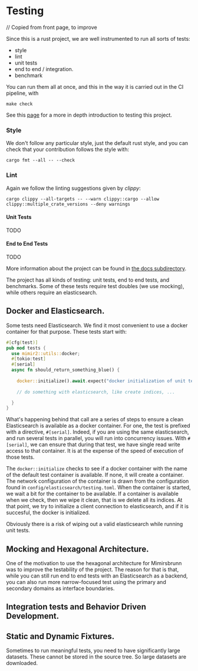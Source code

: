 # Testing

// Copied from front page, to improve

Since this is a rust project, we are well instrumented to run all sorts of tests:
* style
* lint
* unit tests
* end to end / integration.
* benchmark

You can run them all at once, and this in the way it is carried out in the CI pipeline, with 

```
make check
```

See this [page](/docs/testing.md) for a more in depth introduction to testing this project.

### Style

We don't follow any particular style, just the default rust style, and you can check that your
contribution follows the style with:

```
cargo fmt --all -- --check
```

### Lint

Again we follow the linting suggestions given by *clippy*:

```
cargo clippy --all-targets -- --warn clippy::cargo --allow clippy::multiple_crate_versions --deny warnings
```

#### Unit Tests

TODO

#### End to End Tests

TODO

More information about the project can be found in [the docs subdirectory](docs/README.md).

The project has all kinds of testing: unit tests, end to end tests, and benchmarks. Some of these
tests require test doubles (we use mocking), while others require an elasticsearch.

## Docker and Elasticsearch.

Some tests need Elasticsearch. We find it most convenient to use a docker container for that purpose.
These tests start with:

```rust
#[cfg(test)]
pub mod tests {
  use mimir2::utils::docker;
  #[tokio:test]
  #[serial]
  async fn should_return_something_blue() {
  
    docker::initialize().await.expect("docker initialization of unit test");
  
    // do something with elasticsearch, like create indices, ...

  }
}
```

What's happening behind that call are a series of steps to ensure a clean Elasticsearch is available
as a docker container. For one, the test is prefixed with a directive, `#[serial]`. Indeed, if you
are using the same elasticsearch, and run several tests in parallel, you will run into concurrency
issues. With `#[serial]`, we can ensure that during that test, we have single read write access to
that container. It is at the expense of the speed of execution of those tests.

The `docker::initialize` checks to see if a docker container with the name of the default test
container is available. If none, it will create a container. The network configuration of the
container is drawn from the configuration found in `config/elasticsearch/testing.toml`. When the
container is started, we wait a bit for the container to be available. If a container is available
when we check, then we wipe it clean, that is we delete all its indices. At that point, we try to
initialize a client connection to elasticsearch, and if it is succesful, the docker is initialized.

Obviously there is a risk of wiping out a valid elasticsearch while running unit tests.

## Mocking and Hexagonal Architecture.

One of the motivation to use the hexagonal architecture for Mimirsbrunn was to improve the
testability of the project. The reason for that is that, while you can still run end to end tests
with an Elasticsearch as a backend, you can also run more narrow-focused test using the primary and
secondary domains as interface boundaries.

## Integration tests and Behavior Driven Development.

## Static and Dynamic Fixtures.

Sometimes to run meaningful tests, you need to have significantly large datasets. These cannot be
stored in the source tree. So large datasets are downloaded.
